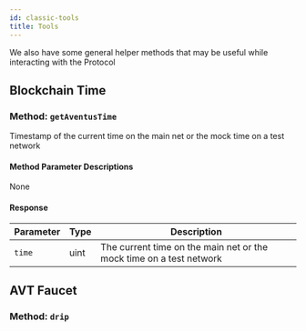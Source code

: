 ```yaml
---
id: classic-tools
title: Tools
---
```


We also have some general helper methods that may be useful while interacting with the Protocol

## Blockchain Time

### Method: `getAventusTime`

Timestamp of the current time on the main net or the mock time on a test network

#### Method Parameter Descriptions

None

#### Response

| Parameter | Type | Description |
| --------- | ---- | ------------------------------------------------- |
|`time`     | uint | The current time on the main net or the mock time on a test network |

## AVT Faucet

### Method: `drip`
